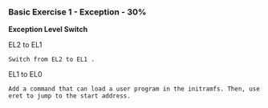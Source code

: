### Basic Exercise 1 - Exception - 30%

**Exception Level Switch**

EL2 to EL1
```
Switch from EL2 to EL1 .
```
EL1 to EL0
```
Add a command that can load a user program in the initramfs. Then, use eret to jump to the start address.
```










